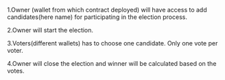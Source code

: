 1.Owner (wallet from which contract deployed) will have access to add candidates(here name) for participating in the election process.

2.Owner will start the election.

3.Voters(different wallets) has to choose one candidate. Only one vote per voter.

4.Owner will close the election and winner will be calculated based on the votes.
